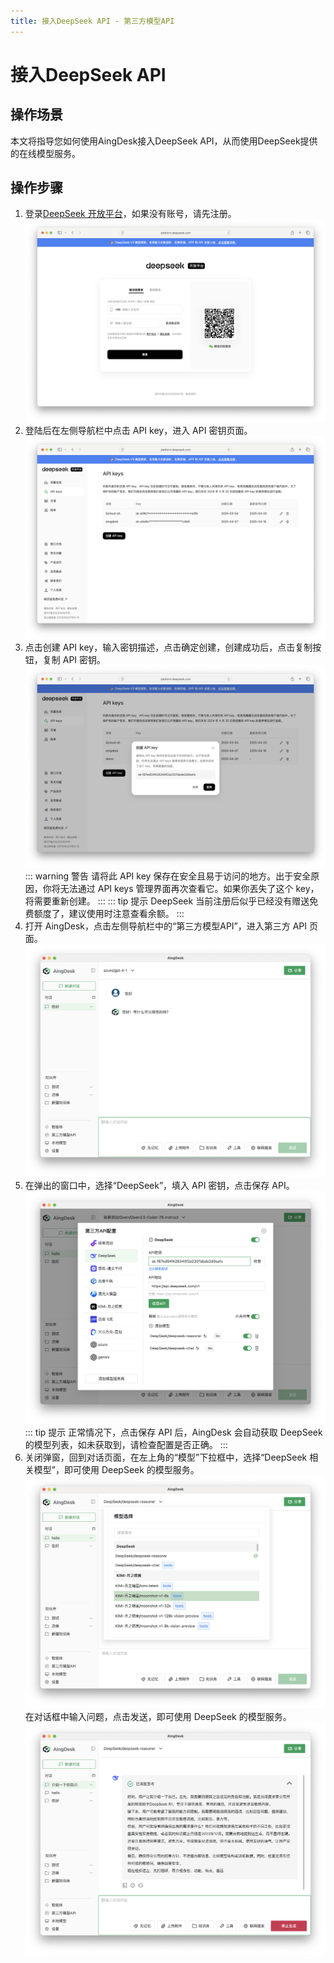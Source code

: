 ```yaml
---
title: 接入DeepSeek API - 第三方模型API 
---
```

# 接入DeepSeek API
## 操作场景
本文将指导您如何使用AingDesk接入DeepSeek API，从而使用DeepSeek提供的在线模型服务。
## 操作步骤
1. 登录[DeepSeek 开放平台](https://platform.deepseek.com/sign_in)，如果没有账号，请先注册。
![deepseek_login](img/deepseek_login.png)
2. 登陆后在左侧导航栏中点击 API key，进入 API 密钥页面。
![deepseek_api_key](img/deepseek_api_key.png)
3. 点击创建 API key，输入密钥描述，点击确定创建，创建成功后，点击复制按钮，复制 API 密钥。
![deepseek_create_api_key](img/deepseek_create_api_key.png)
::: warning 警告
请将此 API key 保存在安全且易于访问的地方。出于安全原因，你将无法通过 API keys 管理界面再次查看它。如果你丟失了这个 key，将需要重新创建。
:::
::: tip 提示
DeepSeek 当前注册后似乎已经没有赠送免费额度了，建议使用时注意查看余额。
:::
4. 打开 AingDesk，点击左侧导航栏中的“第三方模型API”，进入第三方 API 页面。
![third_api](img/third_api.png)
5. 在弹出的窗口中，选择“DeepSeek”，填入 API 密钥，点击保存 API。
![deepseek_save_api](img/deepseek_save_api.png)
::: tip 提示
正常情况下，点击保存 API 后，AingDesk 会自动获取 DeepSeek 的模型列表，如未获取到，请检查配置是否正确。
:::
6. 关闭弹窗，回到对话页面，在左上角的“模型”下拉框中，选择“DeepSeek 相关模型”，即可使用 DeepSeek 的模型服务。
![deepseek_model](img/deepseek_model.png)
在对话框中输入问题，点击发送，即可使用 DeepSeek 的模型服务。
![deepseek_chat](img/deepseek_chat.png)